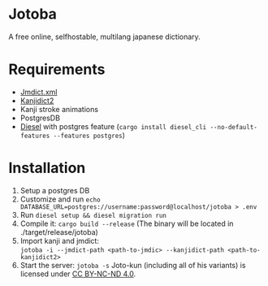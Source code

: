 # Jotoba
A free online, selfhostable, multilang japanese dictionary.

# Requirements
- [Jmdict.xml](https://www.edrdg.org/wiki/index.php/JMdict-EDICT_Dictionary_Project)
- [Kanjidict2](http://www.edrdg.org/wiki/index.php)
- Kanji stroke animations
- PostgresDB
- [Diesel](https://github.com/diesel-rs/diesel) with postgres feature (`cargo install diesel_cli --no-default-features --features postgres`)

# Installation
1. Setup a postgres DB
2. Customize and run `echo DATABASE_URL=postgres://username:password@localhost/jotoba > .env` 
3. Run `diesel setup && diesel migration run`
4. Compile it: `cargo build --release` (The binary will be located in ./target/release/jotoba)
5. Import kanji and jmdict: <br>
`jotoba -i --jmdict-path <path-to-jmdic> --kanjidict-path <path-to-kanjidict2>`
6. Start the server: 
`jotoba -s`
Joto-kun (including all of his variants) is licensed under [CC BY-NC-ND 4.0](https://creativecommons.org/licenses/by-nc-nd/4.0/).
